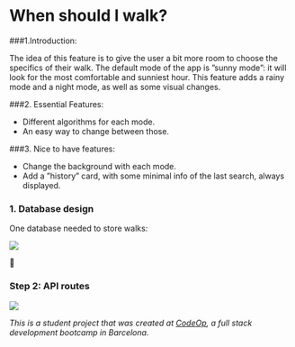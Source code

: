 # When should I walk?

###1.Introduction:

The idea of this feature is to give the user a bit more room to choose the specifics of their walk.
The  default  mode  of  the  app  is  ”sunny  mode”:  it  will  look  for  the  most comfortable and sunniest hour.
This feature adds a rainy mode and a night mode, as well as some visual changes. 

###2. Essential Features:

- Different algorithms for each mode.
- An easy way to change between those.

###3. Nice to have features:

- Change the background with each mode.
- Add a ”history” card, with some minimal info of the last search, always displayed.



### 1. Database design

One database needed to store walks:

![](https://i.imgur.com/UZaZhlW.png)

:rocket:

### Step 2: API routes

![](https://i.imgur.com/qlz7q4V.png)

_This is a student project that was created at [CodeOp](http://codeop.tech), a full stack development bootcamp in Barcelona._
